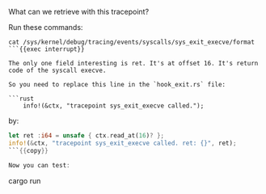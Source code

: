 What can we retrieve with this tracepoint?

Run these commands:

```plain
cat /sys/kernel/debug/tracing/events/syscalls/sys_exit_execve/format
```{{exec interrupt}}

The only one field interesting is ret. It's at offset 16. It's return code of the syscall execve.

So you need to replace this line in the `hook_exit.rs` file:

```rust
    info!(&ctx, "tracepoint sys_exit_execve called.");
```

by:

```rust
let ret :i64 = unsafe { ctx.read_at(16)? };
info!(&ctx, "tracepoint sys_exit_execve called. ret: {}", ret);
```{{copy}}

Now you can test:
```
cargo run
```{{exec}}
